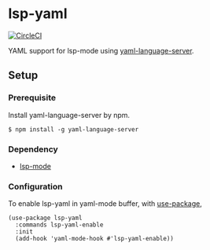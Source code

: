 # lsp-yaml

[![CircleCI](https://circleci.com/gh/iquiw/lsp-yaml.svg?style=svg)](https://circleci.com/gh/iquiw/lsp-yaml)

YAML support for lsp-mode using [yaml-language-server](https://github.com/redhat-developer/yaml-language-server).

## Setup

### Prerequisite

Install yaml-language-server by npm.

``` console
$ npm install -g yaml-language-server
```

### Dependency

* [lsp-mode](https://github.com/emacs-lsp/lsp-mode)

### Configuration

To enable lsp-yaml in yaml-mode buffer, with [use-package](https://github.com/jwiegley/use-package),

``` emacs-lisp
(use-package lsp-yaml
  :commands lsp-yaml-enable
  :init
  (add-hook 'yaml-mode-hook #'lsp-yaml-enable))
```
